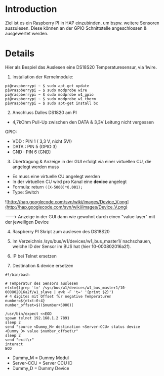 # Introduction #

Ziel ist es ein Raspberry PI in HAP einzubinden, um bspw. weitere Sensoren auszulesen. Diese können an der GPIO Schnittstelle angeschlossen & ausgewertet werden.

# Details #

Hier als Bespiel das Auslesen eine DS18S20 Temperaturesensur, via 1wire.

1. Installation der Kernelmodule:

```
pi@raspberrypi ~ $ sudo apt-get update
pi@raspberrypi ~ $ sudo modprobe wire
pi@raspberrypi ~ $ sudo modprobe w1_gpio
pi@raspberrypi ~ $ sudo modprobe w1_therm
pi@raspberrypi ~ $ sudo apt-get install bc
```

2. Anschluss Dalles DS1820 am PI

  * 4,7kOhm Pull-Up zwischen den DATA & 3,3V Leitung nicht vergessen

GPIO:

  * VDD   :  PIN 1 ( 3,3 V, nicht 5V!)
  * DATA  :  PIN 5 (GPIO 3)
  * GND   :  PIN 6 (GND)

3. Übertragung & Anzeige in der GUI erfolgt via einer virtuellen CU, die angelegt werden muss

  * Es muss eine virtuelle CU angelegt werden
  * In der virtuellen CU wird pro Kanal eine **device** angelegt
  * Formula: return `((X-5000)*0.001);`
  * Type: Switch

![http://hap.googlecode.com/svn/wiki/images/Device_V.png](http://hap.googlecode.com/svn/wiki/images/Device_V.png)

---> Anzeige in der GUI dann wie gewohnt durch einen "value layer" mit der jeweiligen Device

4. Raspberry PI Skript zum auslesen des DS18S20

  1. Im Verzeichnis /sys/bus/w1/devices/w1\_bus\_master1/ nachschauen, welche ID der Sensor im BUS  hat (hier 10-000802016a2f).
  1. IP bei Telnet ersetzen
  1. Destination & device ersetzen

```
#!/bin/bash

# Temperatur des Sensors auslesen
etxt=$(grep 't=' /sys/bus/w1/devices/w1_bus_master1/10-000802016a2f/w1_slave | awk -F 't=' '{print $2}')
# 4 digites mit Offset für negative Temperaturen
number=${etxt:0:4}
number_offset=$(($number+5000))

/usr/bin/expect <<EOD
spawn telnet 192.168.1.2 7891
sleep 2
send "source <Dummy_M> destination <Server-CCU> status device <Dummy_D> value $number_offset\r"
sleep 2
send "exit\r"
interact
EOD
```

  * Dummy\_M = Dummy Modul
  * Server-CCU = Server CCU ID
  * Dummy\_D = Dummy Device